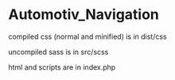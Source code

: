 # Automotiv_Navigation
compiled css (normal and minified) is in dist/css

uncompiled sass is in src/scss

html and scripts are in index.php
